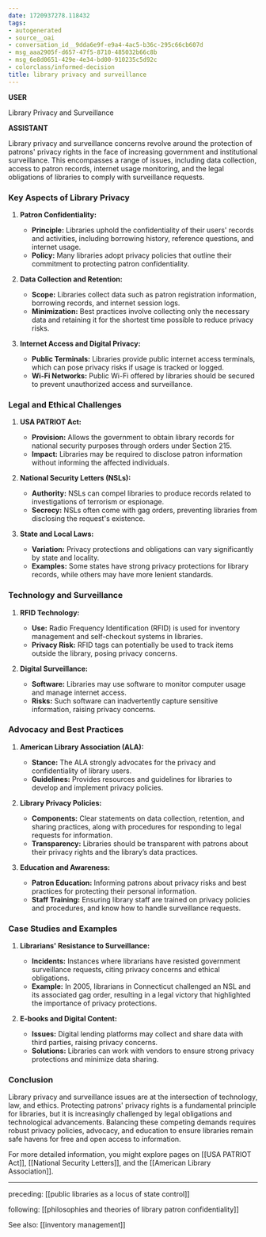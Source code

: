 ```yaml
---
date: 1720937278.118432
tags:
- autogenerated
- source__oai
- conversation_id__9dda6e9f-e9a4-4ac5-b36c-295c66cb607d
- msg_aaa2905f-d657-47f5-8710-485032b66c8b
- msg_6e8d0651-429e-4e34-bd00-910235c5d92c
- colorclass/informed-decision
title: library privacy and surveillance
---
```


**USER**

Library Privacy and Surveillance


**ASSISTANT**

Library privacy and surveillance concerns revolve around the protection of patrons' privacy rights in the face of increasing government and institutional surveillance. This encompasses a range of issues, including data collection, access to patron records, internet usage monitoring, and the legal obligations of libraries to comply with surveillance requests.

### Key Aspects of Library Privacy

1. **Patron Confidentiality:**
   - **Principle:** Libraries uphold the confidentiality of their users' records and activities, including borrowing history, reference questions, and internet usage.
   - **Policy:** Many libraries adopt privacy policies that outline their commitment to protecting patron confidentiality.

2. **Data Collection and Retention:**
   - **Scope:** Libraries collect data such as patron registration information, borrowing records, and internet session logs.
   - **Minimization:** Best practices involve collecting only the necessary data and retaining it for the shortest time possible to reduce privacy risks.

3. **Internet Access and Digital Privacy:**
   - **Public Terminals:** Libraries provide public internet access terminals, which can pose privacy risks if usage is tracked or logged.
   - **Wi-Fi Networks:** Public Wi-Fi offered by libraries should be secured to prevent unauthorized access and surveillance.

### Legal and Ethical Challenges

1. **USA PATRIOT Act:**
   - **Provision:** Allows the government to obtain library records for national security purposes through orders under Section 215.
   - **Impact:** Libraries may be required to disclose patron information without informing the affected individuals.

2. **National Security Letters (NSLs):**
   - **Authority:** NSLs can compel libraries to produce records related to investigations of terrorism or espionage.
   - **Secrecy:** NSLs often come with gag orders, preventing libraries from disclosing the request's existence.

3. **State and Local Laws:**
   - **Variation:** Privacy protections and obligations can vary significantly by state and locality.
   - **Examples:** Some states have strong privacy protections for library records, while others may have more lenient standards.

### Technology and Surveillance

1. **RFID Technology:**
   - **Use:** Radio Frequency Identification (RFID) is used for inventory management and self-checkout systems in libraries.
   - **Privacy Risk:** RFID tags can potentially be used to track items outside the library, posing privacy concerns.

2. **Digital Surveillance:**
   - **Software:** Libraries may use software to monitor computer usage and manage internet access.
   - **Risks:** Such software can inadvertently capture sensitive information, raising privacy concerns.

### Advocacy and Best Practices

1. **American Library Association (ALA):**
   - **Stance:** The ALA strongly advocates for the privacy and confidentiality of library users.
   - **Guidelines:** Provides resources and guidelines for libraries to develop and implement privacy policies.

2. **Library Privacy Policies:**
   - **Components:** Clear statements on data collection, retention, and sharing practices, along with procedures for responding to legal requests for information.
   - **Transparency:** Libraries should be transparent with patrons about their privacy rights and the library’s data practices.

3. **Education and Awareness:**
   - **Patron Education:** Informing patrons about privacy risks and best practices for protecting their personal information.
   - **Staff Training:** Ensuring library staff are trained on privacy policies and procedures, and know how to handle surveillance requests.

### Case Studies and Examples

1. **Librarians' Resistance to Surveillance:**
   - **Incidents:** Instances where librarians have resisted government surveillance requests, citing privacy concerns and ethical obligations.
   - **Example:** In 2005, librarians in Connecticut challenged an NSL and its associated gag order, resulting in a legal victory that highlighted the importance of privacy protections.

2. **E-books and Digital Content:**
   - **Issues:** Digital lending platforms may collect and share data with third parties, raising privacy concerns.
   - **Solutions:** Libraries can work with vendors to ensure strong privacy protections and minimize data sharing.

### Conclusion

Library privacy and surveillance issues are at the intersection of technology, law, and ethics. Protecting patrons' privacy rights is a fundamental principle for libraries, but it is increasingly challenged by legal obligations and technological advancements. Balancing these competing demands requires robust privacy policies, advocacy, and education to ensure libraries remain safe havens for free and open access to information.

For more detailed information, you might explore pages on [[USA PATRIOT Act]], [[National Security Letters]], and the [[American Library Association]].


---

preceding: [[public libraries as a locus of state control]]  


following: [[philosophies and theories of library patron confidentiality]]

See also: [[inventory management]]